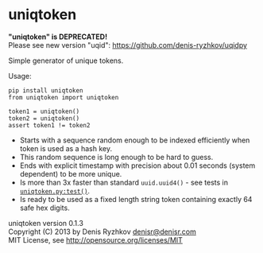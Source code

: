 uniqtoken
=========

**"uniqtoken" is DEPRECATED!**  
Please see new version "uqid": https://github.com/denis-ryzhkov/uqidpy

Simple generator of unique tokens.

Usage:

    pip install uniqtoken
    from uniqtoken import uniqtoken

    token1 = uniqtoken()
    token2 = uniqtoken()
    assert token1 != token2

* Starts with a sequence random enough to be indexed efficiently when token is used as a hash key.
* This random sequence is long enough to be hard to guess.
* Ends with explicit timestamp with precision about 0.01 seconds (system dependent) to be more unique.
* Is more than 3x faster than standard `uuid.uuid4()` - see tests in [`uniqtoken.py:test()`](https://github.com/denis-ryzhkov/uniqtoken/blob/master/uniqtoken.py#L41).
* Is ready to be used as a fixed length string token containing exactly 64 safe hex digits.

uniqtoken version 0.1.3  
Copyright (C) 2013 by Denis Ryzhkov <denisr@denisr.com>  
MIT License, see http://opensource.org/licenses/MIT
